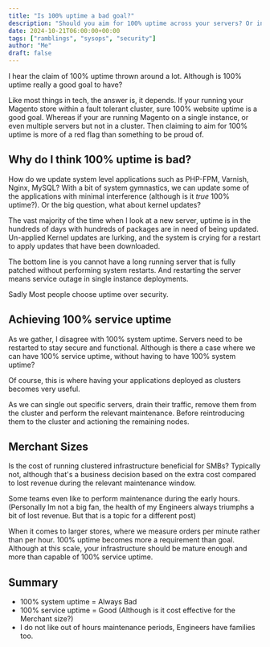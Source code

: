 ```yaml
---
title: "Is 100% uptime a bad goal?"
description: "Should you aim for 100% uptime across your servers? Or instead target fluid infrastructure where short lived nodes can spawn and die as required?"
date: 2024-10-21T06:00:00+00:00
tags: ["ramblings", "sysops", "security"]
author: "Me"
draft: false
---
```

I hear the claim of 100% uptime thrown around a lot. Although is 100% uptime really a good goal to have?

Like most things in tech, the answer is, it depends. If your running your Magento store within a fault tolerant cluster, sure 100% website uptime is a good goal. Whereas if your are running Magento on a single instance, or even multiple servers but not in a cluster. Then claiming to aim for 100% uptime is more of a red flag than something to be proud of. 

## Why do I think 100% uptime is bad?

How do we update system level applications such as PHP-FPM, Varnish, Nginx, MySQL? With a bit of system gymnastics, we can update some of the applications with minimal interference (although is it *true* 100% uptime?). Or the big question, what about kernel updates? 

The vast majority of the time when I look at a new server, uptime is in the hundreds of days with hundreds of packages are in need of being updated. Un-applied Kernel updates are lurking, and the system is crying for a restart to apply updates that have been downloaded.

The bottom line is you cannot have a long running server that is fully patched without performing system restarts. And restarting the server means service outage in single instance deployments.

Sadly Most people choose uptime over security.

## Achieving 100% service uptime

As we gather, I disagree with 100% system uptime. Servers need to be restarted to stay secure and functional. Although is there a case where we can have 100% service uptime, without having to have 100% system uptime? 

Of course, this is where having your applications deployed as clusters becomes very useful. 

As we can single out specific servers, drain their traffic, remove them from the cluster and perform the relevant maintenance. Before reintroducing them to the cluster and actioning the remaining nodes. 

## Merchant Sizes

Is the cost of running clustered infrastructure beneficial for SMBs? Typically not, although that's a business decision based on the extra cost compared to lost revenue during the relevant maintenance window.

Some teams even like to perform maintenance during the early hours. (Personally Im not a big fan, the health of my Engineers always triumphs a bit of lost revenue. But that is a topic for a different post)

When it comes to larger stores, where we measure orders per minute rather than per hour. 100% uptime becomes more a requirement than goal. Although at this scale, your infrastructure should be mature enough and more than capable of 100% service uptime. 

## Summary

- 100% system uptime = Always Bad
- 100% service uptime = Good (Although is it cost effective for the Merchant size?)
- I do not like out of hours maintenance periods, Engineers have families too.